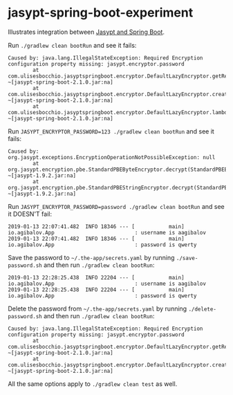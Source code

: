 # jasypt-spring-boot-experiment

Illustrates integration between [Jasypt and Spring Boot](https://github.com/ulisesbocchio/jasypt-spring-boot).

Run `./gradlew clean bootRun` and see it fails:

```
Caused by: java.lang.IllegalStateException: Required Encryption configuration property missing: jasypt.encryptor.password
        at com.ulisesbocchio.jasyptspringboot.encryptor.DefaultLazyEncryptor.getRequiredProperty(DefaultLazyEncryptor.java:69) ~[jasypt-spring-boot-2.1.0.jar:na]
        at com.ulisesbocchio.jasyptspringboot.encryptor.DefaultLazyEncryptor.createDefault(DefaultLazyEncryptor.java:44) ~[jasypt-spring-boot-2.1.0.jar:na]
        at com.ulisesbocchio.jasyptspringboot.encryptor.DefaultLazyEncryptor.lambda$null$2(DefaultLazyEncryptor.java:33) ~[jasypt-spring-boot-2.1.0.jar:na]
```

Run `JASYPT_ENCRYPTOR_PASSWORD=123 ./gradlew clean bootRun` and see it fails:

```
Caused by: org.jasypt.exceptions.EncryptionOperationNotPossibleException: null
        at org.jasypt.encryption.pbe.StandardPBEByteEncryptor.decrypt(StandardPBEByteEncryptor.java:1055) ~[jasypt-1.9.2.jar:na]
        at org.jasypt.encryption.pbe.StandardPBEStringEncryptor.decrypt(StandardPBEStringEncryptor.java:725) ~[jasypt-1.9.2.jar:na]
```

Run `JASYPT_ENCRYPTOR_PASSWORD=password ./gradlew clean bootRun` and see it DOESN'T fail:

```
2019-01-13 22:07:41.482  INFO 18346 --- [           main] io.agibalov.App                          : username is aagibalov
2019-01-13 22:07:41.482  INFO 18346 --- [           main] io.agibalov.App                          : password is qwerty
```

Save the password to `~/.the-app/secrets.yaml` by running `./save-password.sh` and then run `./gradlew clean bootRun`:

```
2019-01-13 22:28:25.438  INFO 22204 --- [           main] io.agibalov.App                          : username is aagibalov
2019-01-13 22:28:25.438  INFO 22204 --- [           main] io.agibalov.App                          : password is qwerty
```

Delete the password from `~/.the-app/secrets.yaml` by running `./delete-password.sh` and then run `./gradlew clean bootRun`:

```
Caused by: java.lang.IllegalStateException: Required Encryption configuration property missing: jasypt.encryptor.password
        at com.ulisesbocchio.jasyptspringboot.encryptor.DefaultLazyEncryptor.getRequiredProperty(DefaultLazyEncryptor.java:69) ~[jasypt-spring-boot-2.1.0.jar:na]
        at com.ulisesbocchio.jasyptspringboot.encryptor.DefaultLazyEncryptor.createDefault(DefaultLazyEncryptor.java:44) ~[jasypt-spring-boot-2.1.0.jar:na]
```

All the same options apply to `./gradlew clean test` as well.

